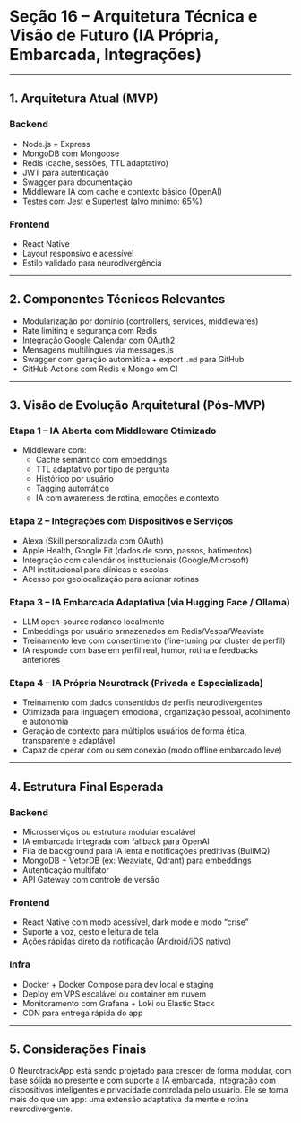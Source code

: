 # Seção 16 – Arquitetura Técnica e Visão de Futuro (IA Própria, Embarcada, Integrações)

---

## 1. Arquitetura Atual (MVP)

### Backend
- Node.js + Express
- MongoDB com Mongoose
- Redis (cache, sessões, TTL adaptativo)
- JWT para autenticação
- Swagger para documentação
- Middleware IA com cache e contexto básico (OpenAI)
- Testes com Jest e Supertest (alvo mínimo: 65%)

### Frontend
- React Native
- Layout responsivo e acessível
- Estilo validado para neurodivergência

---

## 2. Componentes Técnicos Relevantes

- Modularização por domínio (controllers, services, middlewares)
- Rate limiting e segurança com Redis
- Integração Google Calendar com OAuth2
- Mensagens multilíngues via messages.js
- Swagger com geração automática + export `.md` para GitHub
- GitHub Actions com Redis e Mongo em CI

---

## 3. Visão de Evolução Arquitetural (Pós-MVP)

### Etapa 1 – IA Aberta com Middleware Otimizado
- Middleware com:
  - Cache semântico com embeddings
  - TTL adaptativo por tipo de pergunta
  - Histórico por usuário
  - Tagging automático
  - IA com awareness de rotina, emoções e contexto

### Etapa 2 – Integrações com Dispositivos e Serviços
- Alexa (Skill personalizada com OAuth)
- Apple Health, Google Fit (dados de sono, passos, batimentos)
- Integração com calendários institucionais (Google/Microsoft)
- API institucional para clínicas e escolas
- Acesso por geolocalização para acionar rotinas

### Etapa 3 – IA Embarcada Adaptativa (via Hugging Face / Ollama)
- LLM open-source rodando localmente
- Embeddings por usuário armazenados em Redis/Vespa/Weaviate
- Treinamento leve com consentimento (fine-tuning por cluster de perfil)
- IA responde com base em perfil real, humor, rotina e feedbacks anteriores

### Etapa 4 – IA Própria Neurotrack (Privada e Especializada)
- Treinamento com dados consentidos de perfis neurodivergentes
- Otimizada para linguagem emocional, organização pessoal, acolhimento e autonomia
- Geração de contexto para múltiplos usuários de forma ética, transparente e adaptável
- Capaz de operar com ou sem conexão (modo offline embarcado leve)

---

## 4. Estrutura Final Esperada

### Backend
- Microsserviços ou estrutura modular escalável
- IA embarcada integrada com fallback para OpenAI
- Fila de background para IA lenta e notificações preditivas (BullMQ)
- MongoDB + VetorDB (ex: Weaviate, Qdrant) para embeddings
- Autenticação multifator
- API Gateway com controle de versão

### Frontend
- React Native com modo acessível, dark mode e modo “crise”
- Suporte a voz, gesto e leitura de tela
- Ações rápidas direto da notificação (Android/iOS nativo)

### Infra
- Docker + Docker Compose para dev local e staging
- Deploy em VPS escalável ou container em nuvem
- Monitoramento com Grafana + Loki ou Elastic Stack
- CDN para entrega rápida do app

---

## 5. Considerações Finais

O NeurotrackApp está sendo projetado para crescer de forma modular, com base sólida no presente e com suporte a IA embarcada, integração com dispositivos inteligentes e privacidade controlada pelo usuário. Ele se torna mais do que um app: uma extensão adaptativa da mente e rotina neurodivergente.